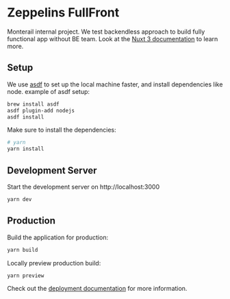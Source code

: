 # Zeppelins FullFront

Monterail internal project. We test backendless approach to build fully functional app without BE team.
Look at the [Nuxt 3 documentation](https://nuxt.com/docs/getting-started/introduction) to learn more.

## Setup

We use [asdf](https://asdf-vm.com/) to set up the local machine faster, and install dependencies like node.
example of asdf setup:

```bash
brew install asdf
asdf plugin-add nodejs
asdf install
```

Make sure to install the dependencies:

```bash
# yarn
yarn install
```

## Development Server

Start the development server on http://localhost:3000

```bash
yarn dev
```

## Production

Build the application for production:

```bash
yarn build
```

Locally preview production build:

```bash
yarn preview
```

Check out the [deployment documentation](https://nuxt.com/docs/getting-started/deployment) for more information.
